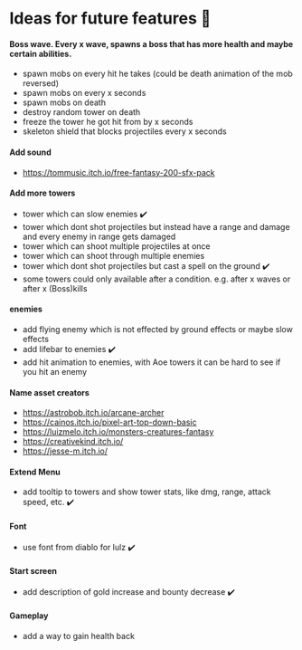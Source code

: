 # Ideas for future features :100:

#### Boss wave. Every x wave, spawns a boss that has more health and maybe certain abilities.

- spawn mobs on every hit he takes (could be death animation of the mob reversed)
- spawn mobs on every x seconds
- spawn mobs on death
- destroy random tower on death
- freeze the tower he got hit from by x seconds
- skeleton shield that blocks projectiles every x seconds

#### Add sound

- https://tommusic.itch.io/free-fantasy-200-sfx-pack

#### Add more towers

- tower which can slow enemies :heavy_check_mark:
- tower which dont shot projectiles but instead have a range and damage and every enemy in range gets damaged
- tower which can shoot multiple projectiles at once
- tower which can shoot through multiple enemies
- tower which dont shot projectiles but cast a spell on the ground :heavy_check_mark:
- some towers could only available after a condition. e.g. after x waves or after x (Boss)kills

#### enemies

- add flying enemy which is not effected by ground effects or maybe slow effects
- add lifebar to enemies :heavy_check_mark:
- add hit animation to enemies, with Aoe towers it can be hard to see if you hit an enemy

#### Name asset creators

- https://astrobob.itch.io/arcane-archer
- https://cainos.itch.io/pixel-art-top-down-basic
- https://luizmelo.itch.io/monsters-creatures-fantasy
- https://creativekind.itch.io/
- https://jesse-m.itch.io/

#### Extend Menu

- add tooltip to towers and show tower stats, like dmg, range, attack speed, etc. :heavy_check_mark:

#### Font

- use font from diablo for lulz :heavy_check_mark:

#### Start screen

- add description of gold increase and bounty decrease :heavy_check_mark:

#### Gameplay

- add a way to gain health back
